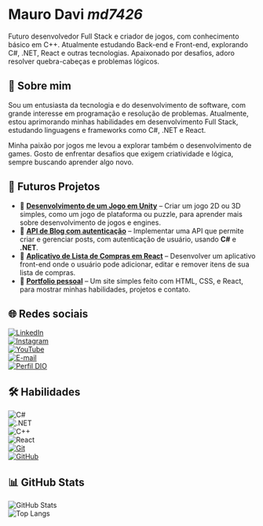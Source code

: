 # **Mauro Davi** *md7426*

Futuro desenvolvedor Full Stack e criador de jogos, com conhecimento básico em C++. Atualmente estudando Back-end e Front-end, explorando C#, .NET, React e outras tecnologias. Apaixonado por desafios, adoro resolver quebra-cabeças e problemas lógicos.

## 📝 Sobre mim  
Sou um entusiasta da tecnologia e do desenvolvimento de software, com grande interesse em programação e resolução de problemas. Atualmente, estou aprimorando minhas habilidades em desenvolvimento Full Stack, estudando linguagens e frameworks como C#, .NET e React.  

Minha paixão por jogos me levou a explorar também o desenvolvimento de games. Gosto de enfrentar desafios que exigem criatividade e lógica, sempre buscando aprender algo novo.  

## 🚀 Futuros Projetos  

- 🔹 **[Desenvolvimento de um Jogo em Unity](#)** – Criar um jogo 2D ou 3D simples, como um jogo de plataforma ou puzzle, para aprender mais sobre desenvolvimento de jogos e engines.  
- 🔹 **[API de Blog com autenticação](#)** – Implementar uma API que permite criar e gerenciar posts, com autenticação de usuário, usando **C#** e **.NET**.  
- 🔹 **[Aplicativo de Lista de Compras em React](#)** – Desenvolver um aplicativo front-end onde o usuário pode adicionar, editar e remover itens de sua lista de compras.  
- 🔹 **[Portfolio pessoal](#)** – Um site simples feito com HTML, CSS, e React, para mostrar minhas habilidades, projetos e contato.

## 🌐 Redes sociais  
[![LinkedIn](https://img.shields.io/badge/-LinkedIn-000?style=for-the-badge&logo=linkedin&logoColor=FF00F6)](EM_BREVE)  
[![Instagram](https://img.shields.io/badge/-Instagram-000?style=for-the-badge&logo=instagram&logoColor=FF0000)](https://www.instagram.com/davi_s_medeiros/)  
[![YouTube](https://img.shields.io/badge/-YouTube-000?style=for-the-badge&logo=youtube&logoColor=FF0000)](https://www.youtube.com/@md2959/featured)  
[![E-mail](https://img.shields.io/badge/-Email-000?style=for-the-badge&logo=microsoft-outlook&logoColor=E94D5F)](mailto:maurodavimedeiros1426@gmail.com)  
[![Perfil DIO](https://img.shields.io/badge/-Meu%20Perfil%20na%20DIO-30A3DC?style=for-the-badge)](https://www.dio.me/users/maurodavimedeiros)  

## 🛠️ Habilidades  
![C#](https://img.shields.io/badge/C%23-239120?style=for-the-badge&logo=c-sharp&logoColor=white)  
![.NET](https://img.shields.io/badge/.NET-5C2D91?style=for-the-badge&logo=.net&logoColor=white)  
![C++](https://img.shields.io/badge/C%2B%2B-00599C?style=for-the-badge&logo=c%2B%2B&logoColor=white)  
![React](https://img.shields.io/badge/React-000?style=for-the-badge&logo=react&logoColor=61DAFB)     
[![Git](https://img.shields.io/badge/Git-000?style=for-the-badge&logo=git&logoColor=E94D5F)](https://git-scm.com/doc)  
[![GitHub](https://img.shields.io/badge/GitHub-000?style=for-the-badge&logo=github&logoColor=30A3DC)](https://docs.github.com/)   

## 📊 GitHub Stats  
![GitHub Stats](https://github-readme-stats.vercel.app/api?username=md7426&theme=transparent&bg_color=000&border_color=30A3DC&show_icons=true&icon_color=30A3DC&title_color=E94D5F&text_color=FFF)  
![Top Langs](https://github-readme-stats-git-masterrstaa-rickstaa.vercel.app/api/top-langs/?username=md7426&layout=compact&bg_color=000&border_color=30A3DC&title_color=E94D5F&text_color=FFF)  
